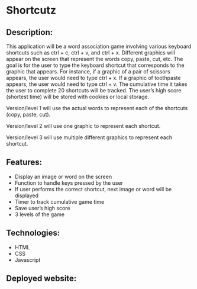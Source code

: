 # Shortcutz

## Description:
This application will be a word association game involving various keyboard shortcuts such as ctrl + c, ctrl + v, and ctrl + x. Different graphics will appear on the screen that represent the words copy, paste, cut, etc. The goal is for the user to type the keyboard shortcut that corresponds to the graphic that appears. For instance, if a graphic of a pair of scissors appears, the user would need to type ctrl + x. If a graphic of toothpaste appears, the user would need to type ctrl + v. The cumulative time it takes the user to complete 20 shortcuts will be tracked. The user’s high score (shortest time) will be stored with cookies or local storage.

Version/level 1 will use the actual words to represent each of the shortcuts (copy, paste, cut).

Version/level 2 will use one graphic to represent each shortcut.

Version/level 3 will use multiple different graphics to represent each shortcut.

## Features:
- Display an image or word on the screen
- Function to handle keys pressed by the user
- If user performs the correct shortcut, next image or word will be displayed
- Timer to track cumulative game time
- Save user’s high score
- 3 levels of the game


## Technologies:
- HTML
- CSS
- Javascript
  
## Deployed website:
